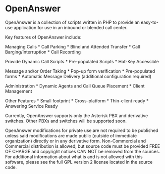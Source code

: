 # OpenAnswer
OpenAnswer is a collection of scripts written in PHP to provide an easy-to-use application for use in an inbound or blended call center.

Key features of OpenAnswer include:

Managing Calls * Call Parking * Blind and Attended Transfer * Call Barging/Interruption * Call Recording

Provide Dynamic Call Scripts * Pre-populated Scripts * Hot-Key Accessible

Message and/or Order Taking * Pop-up form verification * Pre-populated forms * Automatic Message Delivery (additional configuration required)

Administration * Dynamic Agents and Call Queue Placement * Client Management

Other Features * Small footprint * Cross-platform * Thin-client ready * Answering Service Ready

Currently, OpenAnswer supports only the Asterisk PBX and derivative switches. Other PBXs and switches will be supported soon.

OpenAnswer modifications for private use are not required to be published unless said modifications are made public (outside of immediate organization) directly or in any derivative form. Non-Commercial and Commercial distribution is allowed, but source code must be provided FREE OF CHARGE and copyright notices CAN NOT be removed from the sources. For additional information about what is and is not allowed with this software, please see the full GPL version 2 license located in the source code.
